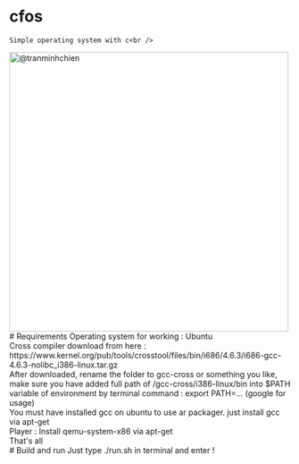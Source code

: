 # cfos
	Simple operating system with c<br />
<img alt="@tranminhchien" class="avatar" height="500" src="https://lh3.googleusercontent.com/-wc3GU9_5b3Y/V0D3cbeX2hI/AAAAAAAAAac/mqN9kybR3h4R6fMNWdkpsSCLeu9kI3nfwCCo/s800/Screenshot%2Bfrom%2B2016-05-22%2B07%253A03%253A27.png" width="500" />
# Requirements
	Operating system for working : Ubuntu<br />
	Cross compiler download from here : https://www.kernel.org/pub/tools/crosstool/files/bin/i686/4.6.3/i686-gcc-4.6.3-nolibc_i386-linux.tar.gz<br />
	After downloaded, rename the folder to gcc-cross or something you like, make sure you have added full path of /gcc-cross/i386-linux/bin into $PATH variable of environment by terminal command : export PATH=... (google for usage)<br />
	You must have installed gcc on ubuntu to use ar packager. just install gcc via apt-get<br />
	Player : Install qemu-system-x86 via apt-get<br />
	That's all<br />
# Build and run
	Just type ./run.sh in terminal and enter !<br />